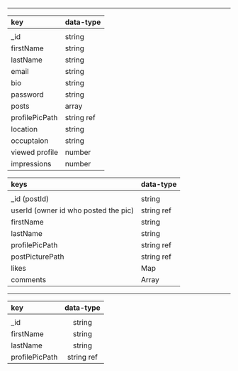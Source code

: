 <!-- userSchema -->
----------------------------------------
| key            | data-type  |
| :------------- | :--------- |
|                |            |
| _id            | string     |
| firstName      | string     |
| lastName       | string     |
| email          | string     |
| bio            | string     |
| password       | string     |
| posts          | array      |
| profilePicPath | string ref |
| location       | string     |
| occuptaion     | string     |
| viewed profile | number     |
| impressions    | number     |


<!-- postSchema -->
| keys                                 | data-type  |
| :----------------------------------- | :--------- |
|                                      |            |
| _id    (postId)                      | string     |
| userId (owner id who posted the pic) | string ref |
| firstName                            | string     |
| lastName                             | string     |
| profilePicPath                       | string ref |
| postPicturePath                      | string ref |
| likes                                | Map        |
| comments                             | Array      |



<!-- friendSchema -->
----------------------------------------
| key            | data-type  |
| :------------- | :--------: |
|                |            |
| _id            |   string   |
| firstName      |   string   |
| lastName       |   string   |
| profilePicPath | string ref |


















